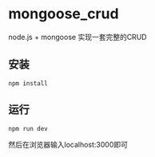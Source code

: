 # mongoose_crud

node.js + mongoose 实现一套完整的CRUD

## 安装

    npm install 
  
## 运行

    npm run dev
  
然后在浏览器输入localhost:3000即可           
  
 


